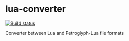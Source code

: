 # lua-converter
[![Build status](https://ci.appveyor.com/api/projects/status/aqk025i6ppq415ph/branch/master?svg=true)](https://ci.appveyor.com/project/MikeLankamp/lua-converter/branch/master)

Converter between Lua and Petroglyph-Lua file formats
